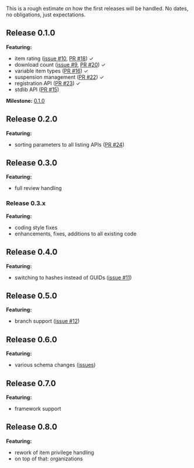 This is a rough estimate on how the first releases will be handled. No dates, no obligations, just expectations.

## Release 0.1.0
**Featuring:**
* item rating ([issue #10](http://github.com/maul-esel/ALD-API/issues/10), [PR #18](http://github.com/maul-esel/ALD-API/pull/18)) &#x2713;
* download count ([issue #9](http://github.com/maul-esel/ALD-API/issues/9), [PR #20](http://github.com/maul-esel/ALD-API/pull/20)) &#x2713;
* variable item types ([PR #16](http://github.com/maul-esel/ALD-API/pull/16)) &#x2713;
* suspension management ([PR #22](http://github.com/maul-esel/ALD-API/pull/22)) &#x2713;
* registration API ([PR #23](http://github.com/maul-esel/ALD-API/pull/23)) &#x2713;
* stdlib API ([PR #15](http://github.com/maul-esel/ALD-API/pull/15))

**Milestone:**
[0.1.0](https://github.com/maul-esel/ALD-API/issues/milestones)

## Release 0.2.0
**Featuring:**
* sorting parameters to all listing APIs ([PR #24](http://github.com/maul-esel/ALD-API/pull/24))

## Release 0.3.0
**Featuring:**
* full review handling

### Release 0.3.x
**Featuring:**
* coding style fixes
* enhancements, fixes, additions to all existing code

## Release 0.4.0
**Featuring:**
* switching to hashes instead of GUIDs ([issue #11](http://github.com/maul-esel/ALD-API/issues/11))

## Release 0.5.0
**Featuring:**
* branch support ([issue #12](http://github.com/maul-esel/ALD-API/issues/12))

## Release 0.6.0
**Featuring:**
* various schema changes ([issues](http://github.com/maul-esel/ALD-API/issues?labels=schema&state=open))

## Release 0.7.0
**Featuring:**
* framework support

## Release 0.8.0
**Featuring:**
* rework of item privilege handling
* on top of that: organizations
